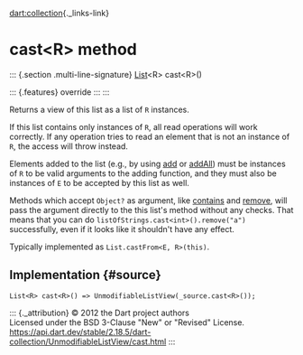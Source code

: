 [dart:collection](../../dart-collection/dart-collection-library){._links-link}

cast\<R\> method
================

::: {.section .multi-line-signature}
[List](../../dart-core/list-class)\<R\> cast\<R\>()

::: {.features}
override
:::
:::

Returns a view of this list as a list of `R` instances.

If this list contains only instances of `R`, all read operations will
work correctly. If any operation tries to read an element that is not an
instance of `R`, the access will throw instead.

Elements added to the list (e.g., by using [add](add) or
[addAll](addall)) must be instances of `R` to be valid arguments to the
adding function, and they must also be instances of `E` to be accepted
by this list as well.

Methods which accept `Object?` as argument, like
[contains](../listmixin/contains) and [remove](remove), will pass the
argument directly to the this list\'s method without any checks. That
means that you can do `listOfStrings.cast<int>().remove("a")`
successfully, even if it looks like it shouldn\'t have any effect.

Typically implemented as `List.castFrom<E, R>(this)`.

Implementation {#source}
--------------

``` {.language-dart data-language="dart"}
List<R> cast<R>() => UnmodifiableListView(_source.cast<R>());
```

::: {._attribution}
© 2012 the Dart project authors\
Licensed under the BSD 3-Clause \"New\" or \"Revised\" License.\
<https://api.dart.dev/stable/2.18.5/dart-collection/UnmodifiableListView/cast.html>
:::
